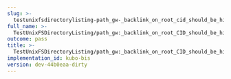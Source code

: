 ```yaml
---
slug: >-
  testunixfsdirectorylisting-path_gw-_backlink_on_root_cid_should_be_hidden_(todo-_cleanup_kubo-specifics)-body
full_name: >-
  TestUnixFSDirectoryListing/path_gw:_backlink_on_root_CID_should_be_hidden_(TODO:_cleanup_Kubo-specifics)/Body
outcome: pass
title: >-
  TestUnixFSDirectoryListing/path_gw:_backlink_on_root_CID_should_be_hidden_(TODO:_cleanup_Kubo-specifics)/Body
implementation_id: kubo-bis
version: dev-44b0eaa-dirty
---
```


